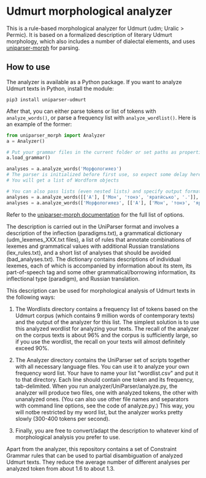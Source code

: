 # Udmurt morphological analyzer
This is a rule-based morphological analyzer for Udmurt (udm; Uralic > Permic). It is based on a formalized description of literary Udmurt morphology, which also includes a number of dialectal elements, and uses [uniparser-morph](https://github.com/timarkh/uniparser-morph) for parsing.

## How to use
The analyzer is available as a Python package. If you want to analyze Udmurt texts in Python, install the module:

```
pip3 install uniparser-udmurt
```

After that, you can either parse tokens or list of tokens with ``analyze_words()``, or parse a frequency list with ``analyze_wordlist()``. Here is an example of the former:

```python
from uniparser_morph import Analyzer
a = Analyzer()

# Put your grammar files in the current folder or set paths as properties of the Analyzer class (see below)
a.load_grammar()

analyses = a.analyze_words('Морфологияез')
# The parser is initialized before first use, so expect some delay here (usually several seconds)
# You will get a list of Wordform objects

# You can also pass lists (even nested lists) and specify output format ('xml' or 'json'):
analyses = a.analyze_words([['А'], ['Мон', 'тонэ', 'яратӥсько', '.']], format='xml')
analyses = a.analyze_words(['Морфологияез', [['А'], ['Мон', 'тонэ', 'яратӥсько', '.']]], format='json')
```

Refer to the [uniparser-morph documentation](https://uniparser-morph.readthedocs.io/en/latest/) for the full list of options.

The description is carried out in the UniParser format and involves a description of the inflection (paradigms.txt), a grammatical dictionary (udm_lexemes_XXX.txt files), a list of rules that annotate combinations of lexemes and grammatical values with additional Russian translations (lex_rules.txt), and a short list of analyses that should be avoided (bad_analyses.txt). The dictionary contains descriptions of individual lexemes, each of which is accompanied by information about its stem, its part-of-speech tag and some other grammatical/borrowing information, its inflectional type (paradigm), and Russian translation.

This description can be used for morphological analysis of Udmurt texts in the following ways:

1. The Wordlists directory contains a frequency list of tokens based on the Udmurt corpus (which contains 9 million words of contemporary texts) and the output of the analyzer for this list. The simplest solution is to use this analyzed wordlist for analyzing your texts. The recall of the analyzer on the corpus texts is about 96% and the corpus is sufficiently large, so if you use the wordlist, the recall on your texts will almost definitely exceed 90%.

2. The Analyzer directory contains the UniParser set of scripts together with all necessary language files. You can use it to analyze your own frequency word list. Your have to name your list "wordlist.csv" and put it to that directory. Each line should contain one token and its frequency, tab-delimited. When you run analyzer/UniParser/analyze.py, the analyzer will produce two files, one with analyzed tokens, the other with unanalyzed ones. (You can also use other file names and separators with command line options, see the code of analyze.py.) This way, you will notbe restricted by my word list, but the analyzer works pretty slowly (300-400 tokens per second).

3. Finally, you are free to convert/adapt the description to whatever kind of morphological analysis you prefer to use.

Apart from the analyzer, this repository contains a set of Constraint Grammar rules that can be used to partial disambiguation of analyzed Udmurt texts. They reduce the average number of different analyses per analyzed token from about 1.6 to about 1.3.